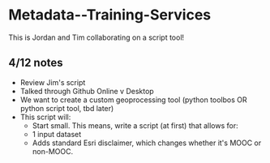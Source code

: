 # Metadata--Training-Services
This is Jordan and Tim collaborating on a script tool!

## 4/12 notes
- Review Jim's script
- Talked through Github Online v Desktop
- We want to create a custom geoprocessing tool (python toolbos OR python script tool, tbd later)
- This script will:
    - Start small. This means, write a script (at first) that allows for:
    - 1 input dataset
    - Adds standard Esri disclaimer, which changes whether it's MOOC or non-MOOC.